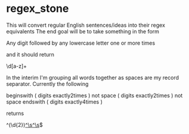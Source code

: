 regex_stone
===========

This will convert regular English sentences/ideas into their regex equivalents
The end goal will be to take something in the form

Any digit followed by any lowercase letter one or more times

and it should return

\d[a-z]+

In the interim I'm grouping all words together as spaces are my record separator. Currently the following

beginswith ( digits exactly2times ) not space ( digits exactly2times ) not space endswith ( digits exactly4times )

returns

^(\d{2})[^\s](\d{2})[^\s](\d{4})$
